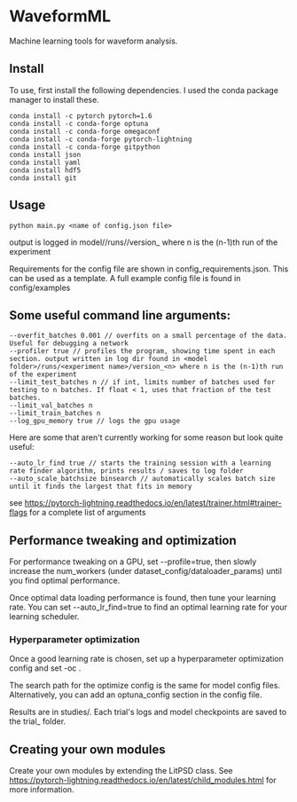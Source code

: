# WaveformML
Machine learning tools for waveform analysis.

## Install
To use, first install the following dependencies.
I used the conda package manager to install these.

    conda install -c pytorch pytorch=1.6
    conda install -c conda-forge optuna
    conda install -c conda-forge omegaconf
    conda install -c conda-forge pytorch-lightning
    conda install -c conda-forge gitpython
    conda install json
    conda install yaml
    conda install hdf5
    conda install git

## Usage

    python main.py <name of config.json file>

output is logged in model/<model name>/runs/<experiment name>/version_<n> where n is the (n-1)th run of the experiment

Requirements for the config file are shown in config_requirements.json. This can be used as a template.
A full example config file is found in config/examples

## Some useful command line arguments:

    --overfit_batches 0.001 // overfits on a small percentage of the data. Useful for debugging a network
    --profiler true // profiles the program, showing time spent in each section. output written in log dir found in <model folder>/runs/<experiment name>/version_<n> where n is the (n-1)th run of the experiment
    --limit_test_batches n // if int, limits number of batches used for testing to n batches. If float < 1, uses that fraction of the test batches.
    --limit_val_batches n
    --limit_train_batches n
    --log_gpu_memory true // logs the gpu usage

Here are some that aren't currently working for some reason but look quite useful:

    --auto_lr_find true // starts the training session with a learning rate finder algorithm, prints results / saves to log folder
    --auto_scale_batchsize binsearch // automatically scales batch size until it finds the largest that fits in memory

see https://pytorch-lightning.readthedocs.io/en/latest/trainer.html#trainer-flags
for a complete list of arguments


## Performance tweaking and optimization

For performance tweaking on a GPU, set --profile=true, then slowly increase the num_workers
(under dataset_config/dataloader_params) until you find optimal performance.

Once optimal data loading performance is found, then tune your learning rate. You can set
--auto_lr_find=true to find an optimal learning rate for your learning scheduler.

### Hyperparameter optimization

Once a good learning rate is chosen, set up a hyperparameter optimization config
and set -oc <name of config file or path to config file>.

The search path for the optimize config is the same for model config files. Alternatively, you
can add an optuna_config section in the config file.

Results are in studies/<experiment name>. Each trial's logs and model checkpoints are saved
to the trial_<n> folder.



## Creating your own modules

Create your own modules by extending the LitPSD class. See
https://pytorch-lightning.readthedocs.io/en/latest/child_modules.html for more information.









